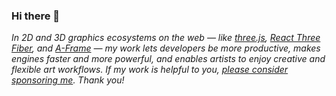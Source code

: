 ### Hi there 👋

_In 2D and 3D graphics ecosystems on the web — like [three.js](https://threejs.org/), [React Three Fiber](https://docs.pmnd.rs/react-three-fiber/), and [A-Frame](https://aframe.io/) — my work lets developers be more productive, makes engines faster and more powerful, and enables artists to enjoy creative and flexible art workflows. If my work is helpful to you, [please consider sponsoring me](https://github.com/sponsors/donmccurdy). Thank you!_

<!--
**donmccurdy/donmccurdy** is a ✨ _special_ ✨ repository because its `README.md` (this file) appears on your GitHub profile.

Here are some ideas to get you started:

- 🔭 I’m currently working on ...
- 🌱 I’m currently learning ...
- 👯 I’m looking to collaborate on ...
- 🤔 I’m looking for help with ...
- 💬 Ask me about ...
- 📫 How to reach me: ...
- 😄 Pronouns: ...
- ⚡ Fun fact: ...
-->
